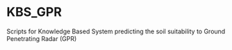 # KBS_GPR
Scripts for Knowledge Based System predicting the soil suitability to Ground Penetrating Radar (GPR)
